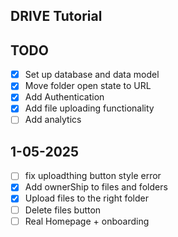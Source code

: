 ## DRIVE Tutorial

## TODO

- [x] Set up database and data model
- [x] Move folder open state to URL
- [x] Add Authentication
- [x] Add file uploading functionality
- [ ] Add analytics
 
 ## 1-05-2025

 - [ ] fix uploadthing button style error
 - [x] Add ownerShip to files and folders
 - [x] Upload files to the right folder
 - [ ] Delete files button
 - [ ] Real Homepage + onboarding